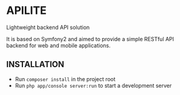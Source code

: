 APILITE
========================
Lightweight backend API solution

It is based on Symfony2 and aimed to provide a simple RESTful API backend for web and mobile applications.

INSTALLATION
--------------

* Run `composer install` in the project root
* Run `php app/console server:run` to start a development server
